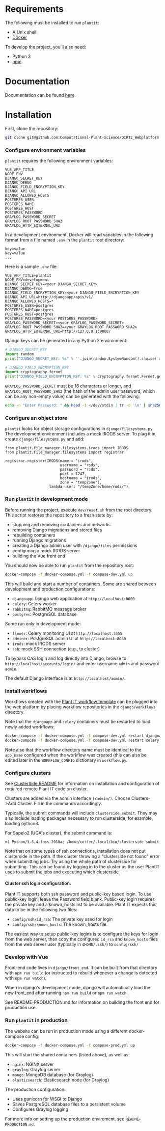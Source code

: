 # Requirements

The following must be installed to run `plantit`:

- A Unix shell
- [Docker](https://www.docker.com/)

To develop the project, you'll also need:
- Python 3
- [npm](https://www.npmjs.com/get-npm)

# Documentation

Documentation can be found [here](https://computational-plant-science.github.io/DIRT2_Webplatform/build/html/index.html).

# Installation

First, clone the repository:

```bash
git clone git@github.com:Computational-Plant-Science/DIRT2_Webplatform.git
```

### Configure environment variables

`plantit` requires the following environment variables:

```
VUE_APP_TITLE
NODE_ENV
DJANGO_SECRET_KEY
DJANGO_DEBUG
DJANGO_FIELD_ENCRYPTION_KEY
DJANGO_API_URL
DJANGO_ALLOWED_HOSTS
POSTGRES_USER
POSTGRES_NAME
POSTGRES_HOST
POSTGRES_PASSWORD
GRAYLOG_PASSWORD_SECRET
GRAYLOG_ROOT_PASSWORD_SHA2
GRAYLOG_HTTP_EXTERNAL_URI
```

In a development environment, Docker will read variables in the following format from a file named `.env` in the `plantit` root directory:

```
key=value
key=value
...
```

Here is a sample `.env` file:

```
VUE_APP_TITLE=plantit
NODE_ENV=development
DJANGO_SECRET_KEY=<your DJANGO_SECRET_KEY>
DJANGO_DEBUG=True
DJANGO_FIELD_ENCRYPTION_KEY=<your DJANGO_FIELD_ENCRYPTION_KEY
DJANGO_API_URL=http://djangoapp/apis/v1/
DJANGO_ALLOWED_HOSTS=*
POSTGRES_USER=postgres
POSTGRES_NAME=postgres
POSTGRES_HOST=postgres
POSTGRES_PASSWORD=<your POSTGRES_PASSWORD>
GRAYLOG_PASSWORD_SECRET=<your GRAYLOG_PASSWORD_SECRET>
GRAYLOG_ROOT_PASSWORD_SHA2=<your GRAYLOG_ROOT_PASSWORD_SHA2>
GRAYLOG_HTTP_EXTERNAL_URI=http://127.0.0.1:9000/
```

Django keys can be generated in any Python 3 environment:

```python
# DJANGO_SECRET_KEY
import random
print("DJANGO_SECRET_KEY: %s" % ''.join(random.SystemRandom().choice('abcdefghijklmnopqrstuvwxyz0123456789!@#$%^&*(-_=+)') for i in range(50)))

# DJANGO_FIELD_ENCRYPTION_KEY
import cryptography.fernet
print("DJANGO_FIELD_ENCRYPTION_KEY: %s" % cryptography.fernet.Fernet.generate_key())
```

`GRAYLOG_PASSWORD_SECRET` must be 16 characters or longer, and `GRAYLOG_ROOT_PASSWORD_SHA2` (the hash of the admin user password, which can be any non-empty value) can be generated with the following:

```bash
echo -n "Enter Password: " && head -1 </dev/stdin | tr -d '\n' | sha256sum | cut -d" " -f1
````

### Configure an object store

`plantit` looks for object storage configurations in `django/filesystems.py`. The development environment includes a mock IRODS server. To plug it in, create `django/filesystems.py` and add:

```
from plantit.file_manager.filesystems.irods import IRODS
from plantit.file_manager.filesystems import registrar

registrar.register(IRODS(name = "irods",
                         username = "rods",
                         password = "rods",
                         port = 1247,
                         hostname = "irods",
                         zone = "tempZone"),
                    lambda user: "/tempZone/home/rods/")
```

### Run `plantit` in development mode

Before running the project, execute `dev/reset.sh` from the root directory. This script restores the repository to a fresh state by:

   - stopping and removing containers and networks
   - removing Django migrations and stored files
   - rebuilding containers
   - running Django migrations
   - creating a Django admin user with `/django/files` permissions
   - configuring a mock IRODS server
   - building the Vue front end

You should now be able to run `plantit` from the repository root:

```bash
docker-compose -f docker-compose.yml -f compose-dev.yml up
```

This will build and start a number of containers. Some are shared between development and production configurations:

- `djangoapp`: Django web application at `http://localhost:8000`
- `celery`: Celery worker
- `rabbitmq`: RabbitMQ message broker
- `postgres`: PostgreSQL database

Some run only in development mode:

- `flower`: Celery monitoring UI at `http://localhost:5555`
- `adminer`: PostgreSQL admin UI at `http://localhost:8080`
- `irods`: mock IRODS server
- `ssh`: mock SSH connection (e.g., to cluster)

To bypass CAS login and log directly into Django, browse to `http://localhost/accounts/login/` and enter username `admin` and password `admin`.

The default Django interface is at `http://localhost/admin/`.

### Install workflows
Workflows created with the [Plant IT workflow template](https://github.com/Computational-Plant-Science/cookiecutter_PlantIT) can be plugged into the web platform by placing workflow repositories in the `django/workflows` directory.

Note that the `djangoapp` and `celery` containers must be restarted to load newly added workflows:

```bash
docker-compose -f docker-compose.yml -f compose-dev.yml restart djangoapp
docker-compose -f docker-compose.yml -f compose-dev.yml restart celery
```

Note also that the workflow directory name must be identical to the `app_name` configured when the workflow was created (this can also be edited later in the `WORKFLOW_CONFIG` dictionary in `workflow.py`.

### Configure clusters

See [ClusterSide README](https://github.com/Computational-Plant-Science/DIRT2_ClusterSide) for information
on installation and configuration of required remote Plant IT code on cluster.

Clusters are added via the admin interface `(/admin/)`. Choose Clusters->Add Cluster. Fill in the commands
accordingly.

Typically, the submit commands will include `clusterside submit`. They may also include loading packages necessary to run clusterside, for example, loading python3.

For Sapelo2 (UGA's cluster), the submit command is:

```
ml Python/3.6.4-foss-2018a; /home/cotter/.local/bin/clusterside submit
```

Note that on some types of ssh connections, installation does not put clusterside in the path. If the cluster throwing a "clusterside not found" error when submitting jobs. Try using the whole path of clusterside for submitting. This can be found by logging in to the cluster as the user PlantIT uses to submit the jobs and executing which clusterside

#### Cluster ssh login configuration.
Plant IT supports both ssh password and public-key based
login. To use public-key login, leave the Password field blank. Public-key login requires the private key and a known_hosts list to be available. Plant IT expects this data to be in the following two files:

- `config/ssh/id_rsa`: The private key used for login
- `config/ssh/known_hosts`: The known_hosts file.

The easiest way to setup public-key logins is to configure the keys for login from the web server, then copy the configured `id_rsa` and `known_hosts` files from the web server user (typically in `$HOME/.ssh/`) to `config/ssh/`

### Develop with Vue

Front-end code lives in `django/front_end`. It can be built from that directory with `npm run build` (or instructed to rebuild whenever a change is detected with `npm run watch`).

When in django's development mode, django will automatically load the new front_end after running `npm run build` or `npm run watch`.

See README-PRODUCTION.md for information on building the front end for production use.

### Run `plantit` in production
The website can be run in production mode using a different docker-compose config:

```bash
docker-compose -f docker-compose.yml -f compose-prod.yml up
```

This will start the shared containers (listed above), as well as:

- `nginx`: NGINX server
- `graylog`: Graylog server
- `mongo`: MongoDB database (for Graylog)
- `elasticsearch`: Elasticsearch node (for Graylog)

The production configuration:
- Uses gunicorn for WSGI to Django
- Saves PostgreSQL database files to a persistent volume
- Configures Graylog logging

For more info on setting up the production enviroment, see `README-PRODUCTION.md`.

